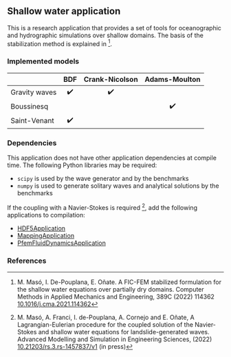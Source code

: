 ## Shallow water application

This is a research application that provides a set of tools for oceanographic and hydrographic simulations over shallow domains. The basis of the stabilization method is explained in [^1].

### Implemented models

|               | BDF                | Crank-Nicolson     | Adams-Moulton      |
|---------------|:------------------:|:------------------:|:------------------:|
| Gravity waves | :heavy_check_mark: | :heavy_check_mark: |                    |
| Boussinesq    |                    |                    | :heavy_check_mark: |
| Saint-Venant  | :heavy_check_mark: |                    |                    |

### Dependencies

This application does not have other application dependencies at compile time. The following Python libraries may be required:
  - `scipy` is used by the wave generator and by the benchmarks
  - `numpy` is used to generate solitary waves and analytical solutions by the benchmarks

If the coupling with a Navier-Stokes is required [^2], add the following applications to compilation:
  - [HDF5Application](../HDF5Application/README.md)
  - [MappingApplication](../MappingApplication/README.md)
  - [PfemFluidDynamicsApplication](../PfemFluidDynamicsApplication/README.md)


### References

[^1]: M. Masó, I. De-Pouplana, E. Oñate. A FIC-FEM stabilized formulation for the shallow water equations over partially dry domains. Computer Methods in Applied Mechanics and Engineering, 389C (2022) 114362 [10.1016/j.cma.2021.114362](https://doi.org/10.1016/j.cma.2021.114362)

[^2]: M. Masó, A. Franci, I. de-Pouplana, A. Cornejo and E. Oñate, A Lagrangian-Eulerian procedure for the coupled solution of the Navier-Stokes and shallow water equations for landslide-generated waves. Advanced Modelling and Simulation in Engineering Sciences, (2022) [10.21203/rs.3.rs-1457837/v1](https://doi.org/10.21203/rs.3.rs-1457837/v1) (in press)
